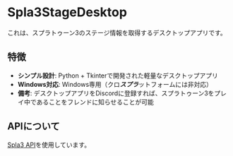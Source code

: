 # Spla3StageDesktop

これは、スプラトゥーン3のステージ情報を取得するデスクトップアプリです。

## 特徴

- **シンプル設計**: Python + Tkinterで開発された軽量なデスクトップアプリ
- **Windows対応**: Windows専用（クロ***スプラ***ットフォームには非対応）
- **備考**: デスクトップアプリをDiscordに登録すれば、スプラトゥーン3をプレイ中であることをフレンドに知らせることが可能


## APIについて

[Spla3 API](https://spla3.yuu26.com/)を使用しています。
